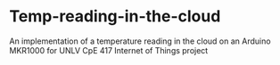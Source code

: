 # Temp-reading-in-the-cloud
An implementation of a temperature reading in the cloud on an Arduino MKR1000 for UNLV CpE 417 Internet of Things project
